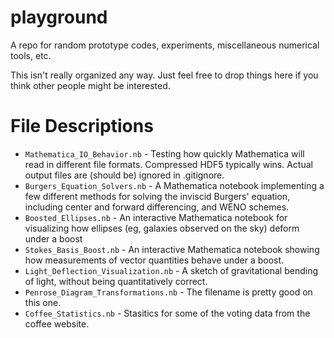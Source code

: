 # playground
A repo for random prototype codes, experiments, miscellaneous numerical tools, etc.

This isn't really organized any way. Just feel free to drop things here if you think other people might be interested.

File Descriptions
=================

 - `Mathematica_IO_Behavior.nb` - Testing how quickly Mathematica will read in different file formats. Compressed HDF5 typically wins. Actual output files are (should be) ignored in .gitignore.
 - `Burgers_Equation_Solvers.nb` - A Mathematica notebook implementing a few different methods for solving the inviscid Burgers' equation, including center and forward differencing, and WENO schemes.
 - `Boosted_Ellipses.nb` - An interactive Mathematica notebook for visualizing how ellipses (eg, galaxies observed on the sky) deform under a boost
 - `Stokes_Basis_Boost.nb` - An interactive Mathematica notebook showing how measurements of vector quantities behave under a boost.
 - `Light_Deflection_Visualization.nb` - A sketch of gravitational bending of light, without being quantitatively correct.
 - `Penrose_Diagram_Transformations.nb` - The filename is pretty good on this one.
 - `Coffee_Statistics.nb` - Stasitics for some of the voting data from the coffee website.

